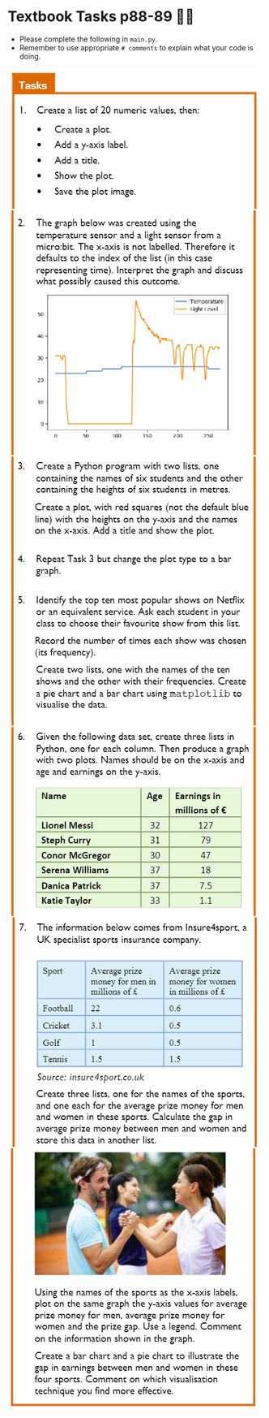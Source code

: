 # Textbook Tasks p88-89 👨‍💻

- Please complete the following in `main.py`.
- Remember to use appropriate `# comments` to explain what your code is doing.

![image](image.png)
![image](image_2.png)
![image](image_3.png)
![image](image_4.png)
![image](image_5.png)
![image](image_6.png)


  